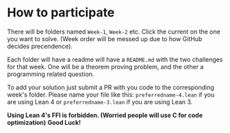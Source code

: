 # How to participate
There will be folders named `Week-1`, `Week-2` etc. Click the current on the one you want to solve. (Week order will be messed up due to how GitHub decides precendence).

Each folder will have a readme will have a `README.md` with the two challenges for that week. One will be a theorem proving problem, and the other a programming related question. 

To add your solution just submit a PR with you code to the corresponding week's folder. Please name your file like this: `preferredname-4.lean` if you are using Lean 4 or `preferredname-3.lean` if you are using Lean 3.

**Using Lean 4's FFI is forbidden. (Worried people will use C for code optimization)**
**Good Luck!**
